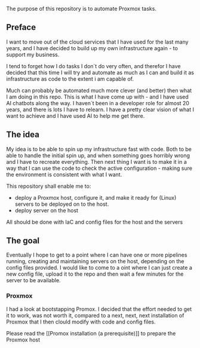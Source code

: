 The purpose of this repository is to automate Proxmox tasks.
## Preface
I want to move out of the cloud services that I have used for the last many years, and I have decided to build up my own infrastructure again - to support my business. 

I tend to forget how I do tasks I don´t do very often, and therefor I have decided that this time I will try and automate as much as I can and build it as infrastructure as code to the extent i am capable of. 

Much can probably be automated much more clever (and better) then what I am doing in this repo. This is what I have come up with - and I have used AI chatbots along the way.
I haven´t been in a developer role for almost 20 years, and there is lots I have to relearn. I have a pretty clear vision of what I want to achieve and I have used AI to help me get there.

## The idea
My idea is to be able to spin up my infrastructure fast with code. Both to be able to handle the initial spin up, and when something goes horribly wrong and I have to recreate everything. Then next thing I want is to make it in a way that I can use the code to check the active configuration - making sure the environment is consistent with what I want. 

This repository shall enable me to:
- deploy a Proxmox host, configure it, and make it ready for (Linux) servers to be deployed on to the host.
- deploy server on the host

All should be done with IaC and config files for the host and the servers

## The goal
Eventually I hope to get to a point where I can have one or more pipelines running, creating and maintaining servers on the host, depending on the config files provided. I would like to come to a oint where I can just create a new config file, upload it to the repo and then wait a few minutes for the server to be available.

### Proxmox
I had a look at bootstapping Promox. I decided that the effort needed to get it to work, was not worth it, compared to a next, next, next installation of Proxmox that I then clould modify with code and config files.

Please read the [[Promox installation (a prerequisite)]] to prepare the Proxmox host